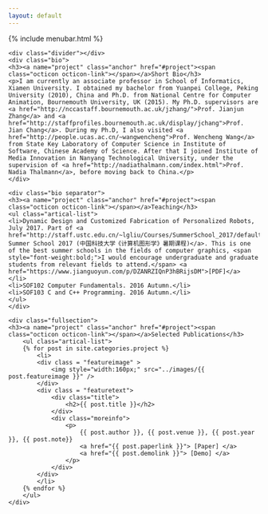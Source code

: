 ```yaml
---
layout: default
---
```

<div class="index-content home">
    <div class="section">
        {% include menubar.html %}
	
	<div class="divider"></div>
	<div class="bio">
	<h3><a name="project" class="anchor" href="#project"><span class="octicon octicon-link"></span></a>Short Bio</h3>
	<p>I am currently an associate professor in School of Informatics, Xiamen University. I obtained my bachelor from Yuanpei College, Peking University (2010), China and Ph.D. from National Centre for Computer Animation, Bournemouth University, UK (2015). My Ph.D. supervisors are <a href="http://nccastaff.bournemouth.ac.uk/jzhang/">Prof. Jianjun Zhang</a> and <a href="http://staffprofiles.bournemouth.ac.uk/display/jchang">Prof. Jian Chang</a>. During my Ph.D, I also visited <a href="http://people.ucas.ac.cn/~wangwencheng">Prof. Wencheng Wang</a> from State Key Laboratory of Computer Science in Institute of Software, Chinese Academy of Science. After that I joined Institute of Media Innovation in Nanyang Technological University, under the supervision of <a href="http://nadiathalmann.com/index.html">Prof. Nadia Thalmann</a>, before moving back to China.</p>
	</div>

	<div class="bio separator">
	<h3><a name="project" class="anchor" href="#project"><span class="octicon octicon-link"></span></a>Teaching</h3>
	<ul class="artical-list">
	<li>Dynamic Design and Customized Fabrication of Personalized Robots, July 2017. Part of <a href="http://staff.ustc.edu.cn/~lgliu/Courses/SummerSchool_2017/default.html">USTC Summer School 2017 (中国科技大学《计算机图形学》暑期课程)</a>. This is one of the best summer schools in the fields of computer graphics, <span style="font-weight:bold;">I would encourage undergraduate and graduate students from relevant fields to attend.</span> <a href="https://www.jianguoyun.com/p/DZANRZIQnP3hBRijsDM">[PDF]</a> </li>	
	<li>SOF102 Computer Fundamentals. 2016 Autumn.</li>
	<li>SOF103 C and C++ Programming. 2016 Autumn.</li>
	</ul>
	</div>

	<div class="fullsection">
	<h3><a name="project" class="anchor" href="#project"><span class="octicon octicon-link"></span></a>Selected Publications</h3>
		<ul class="artical-list">
		{% for post in site.categories.project %}
		    <li>
			<div class = "featureimage" >
				<img style="width:160px;" src="../images/{{ post.featureimage }}" /> 
			</div>
			<div class = "featuretext">
				<div class="title">
				   	<h2>{{ post.title }}</h2>
				</div>
				<div class="moreinfo">
					<p>
						{{ post.author }}, {{ post.venue }}, {{ post.year }}, {{ post.note}}
						<a href="{{ post.paperlink }}"> [Paper] </a>
						<a href="{{ post.demolink }}"> [Demo] </a>
					</p>
				</div>
			</div>		
		    </li>
		{% endfor %}
		</ul>
	</div>
